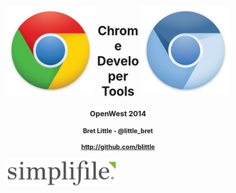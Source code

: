 <img src="chrome.png" alt="Google Chrome" style="width: 200px; display: inline-block; float:left;"/>
<img src="chromium.png" alt="Chromium" style="width: 200px; display: inline-block; float: right;"/>

<h1 style="text-align: center;">Chrome Developer Tools</h1>
<h3 style="text-align: center;">OpenWest 2014</h3>
<h4 style="text-align: center;">Bret Little - @little_bret</h4>
<h4 style="text-align: center;"><a href="http://github.com/blittle">http://github.com/blittle</a></h4>

<img src="Simplifile-Logo-Tri.png" width="50%"/>

<!-- <img src="sf-logo.png" style="text-align: center;"/> -->